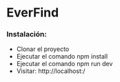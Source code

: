 # EverFind

### Instalación:
- Clonar el proyecto
- Ejecutar el comando npm install
- Ejecutar el comando npm run dev
- Visitar: http://localhost:/ 


